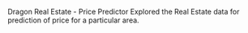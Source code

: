 Dragon Real Estate - Price Predictor
Explored the  Real Estate data for prediction of price for a particular area.
